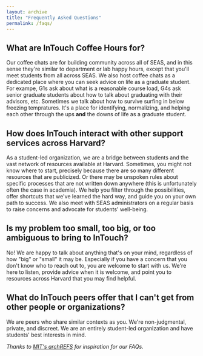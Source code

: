 ```yaml
---
layout: archive
title: "Frequently Asked Questions"
permalink: /faqs/
---
```


## What are InTouch Coffee Hours for?

Our coffee chats are for building community across all of SEAS, and in this sense they're similar to department or lab happy hours, except that you'll meet students from all across SEAS. We also host coffee chats as a dedicated place where you can seek advice on life as a graduate student. For exampe, G1s ask about what is a reasonable course load, G4s ask senior graduate students about how to talk about graduating with their advisors, etc. Sometimes we talk about how to survive surfing in below freezing tempratures. It's a place for identifying, normalizing, and helping each other through the ups **and** the downs of life as a graduate student.


## How does InTouch interact with other support services across Harvard?

As a student-led organization, we are a bridge between students and the vast network of resources available at Harvard. Sometimes, you might not know where to start, precisely because there are so many different resources that are publicized. Or there may be unspoken rules about specific processes that are not written down anywhere (this is unfortunately often the case in academia). We help you filter through the possibilities, offer shortcuts that we've learned the hard way, and guide you on your own path to success. We also meet with SEAS administrators on a regular basis to raise concerns and advocate for students' well-being.  

## Is my problem too small, too big, or too ambiguous to bring to InTouch? 

No! We are happy to talk about anything that's on your mind, regardless of how "big" or "small" it may be. Especially if you have a concern that you don't know who to reach out to, you are welcome to start with us. We're here to listen, provide advice when it is welcome, and point you to resources across Harvard that you may find helpful. 

## What do InTouch peers offer that I can't get from other people or organizations?

We are peers who share similar contexts as you. We're non-judgmental, private, and discreet. We are an entirely student-led organization and have students' best interests in mind. 
<br/>

_Thanks to [MIT's archREFS](https://www.archrefs.mit.edu/faq) for inspiration for our FAQs._
